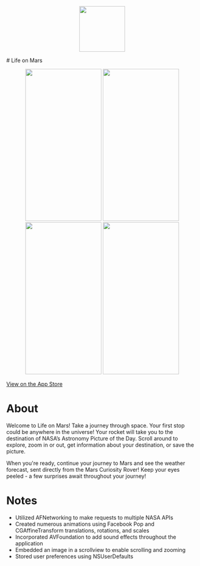 <p align="center" >
  <img src=https://cloud.githubusercontent.com/assets/15523081/15513093/21703e98-21b1-11e6-8f1b-97161832e141.png width="120" height="120" >
</p>
# Life on Mars
<p  align="center"
  <img src=https://cloud.githubusercontent.com/assets/15523081/15513076/0d70b0a8-21b1-11e6-8418-c9cc7b4c52a2.png width="200" height="400">
  
  <img src=https://cloud.githubusercontent.com/assets/15523081/15513078/0d71bb2e-21b1-11e6-9f05-e7e308f5c829.png width="200" height="400">
  
  <img src=https://cloud.githubusercontent.com/assets/15523081/15513077/0d7134b0-21b1-11e6-8ffa-09dd86bb54f0.png width="200" height="400">
  
  <img src=https://cloud.githubusercontent.com/assets/15523081/15513080/0d7720f0-21b1-11e6-9a14-7039fda56762.png width="200" height="400">
  
  <img src=https://cloud.githubusercontent.com/assets/15523081/15513079/0d7375e0-21b1-11e6-831a-3fad24678644.png width="200" height="400">
</p>
<a href="https://itunes.apple.com/us/app/life-on-mars-your-daily-trip/id1115803735">View on the App Store</a>

# About
Welcome to Life on Mars! Take a journey through space. Your first stop could be anywhere in the universe! Your rocket will take you to the destination of NASA’s Astronomy Picture of the Day. Scroll around to explore, zoom in or out, get information about your destination, or save the picture.

When you're ready, continue your journey to Mars and see the weather forecast, sent directly from the Mars Curiosity Rover! Keep your eyes peeled - a few surprises await throughout your journey!

# Notes
- Utilized AFNetworking to make requests to multiple NASA APIs
- Created numerous animations using Facebook Pop and CGAffineTransform translations, rotations, and scales
- Incorporated AVFoundation to add sound effects throughout the application
- Embedded an image in a scrollview to enable scrolling and zooming
- Stored user preferences using NSUserDefaults

